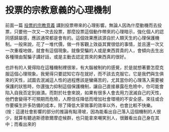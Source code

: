 # 投票的宗教意義的心理機制

前面一篇 [投票的宗教意義](//cindylinz.github.io/Article/2018.11.21-the-religional-meaning-of-voting.html) 講到投票帶來的心理影響。無論人因為什麼動機而去投票，只要他一次又一次去投票，那麼投票這個動作帶來的心理暗示，強化個人的認同感歸屬感，應該通常都是會有的。這個效果應該源自於人類天生的心理保護機制。一般來說，花了一堆代價，做一件客觀上效益其實很低的事情，並且還一次又一次重複地做，就會有這個現象。就像受騙的人或是東西買貴的人，會傾向去生出各種理由幫騙子講好話，或是主動去認定買來的東西真的很好。

也許有的人覺得陷在這種機制裡很笨，有大腦被制約的感覺，於是就想著要怎麼克服這個心理現象。我覺得只要認知它存在就好，而不該去克服它。它是我們與生俱來的天性，試圖去泯滅這人性的過程應該是蠻痛苦的，尤其當你的心理落入需要被保護的狀態時，你還強力抑制這個保護機制，讓自己直接暴露在危險中，你可能會陷入自我否定到崩潰。而對於社會來說，如果有很多人會去用力泯滅自己的天性，他們會變得不可預期而危險，人際信任降低而增加社會環境的不安全感，來往或合作要橫生許多防備的成本，除了降低大家做事的效率以外，也會比較不快樂。(按：這邊社會影響的部分的推論有點滑坡，因為能看出自己落入這個機制的人很少，就算有聽過斯德歌爾摩症候群，也只能拿來嘲笑別人，很難看出自己身在其中；而看出來的